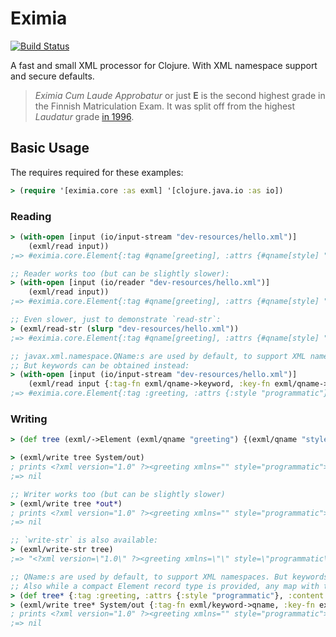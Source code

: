 # Eximia

[![Build Status](https://img.shields.io/github/workflow/status/nilern/eximia/Run%20tests.svg)](https://github.com/nilern/eximia/actions)

A fast and small XML processor for Clojure. With XML namespace support and secure defaults.

> *Eximia Cum Laude Approbatur* or just **E** is the second highest grade in the Finnish Matriculation Exam.
> It was split off from the highest *Laudatur* grade [in 1996](https://en.wikipedia.org/wiki/XML#History).

## Basic Usage

The requires required for these examples:

```clojure
> (require '[eximia.core :as exml] '[clojure.java.io :as io])
```

### Reading

```clojure
> (with-open [input (io/input-stream "dev-resources/hello.xml")]
    (exml/read input))
;=> #eximia.core.Element{:tag #qname[greeting], :attrs {#qname[style] "programmatic"}, :content ["Hello, world!"]}

;; Reader works too (but can be slightly slower):
> (with-open [input (io/reader "dev-resources/hello.xml")]
    (exml/read input))
;=> #eximia.core.Element{:tag #qname[greeting], :attrs {#qname[style] "programmatic"}, :content ["Hello, world!"]}

;; Even slower, just to demonstrate `read-str`:
> (exml/read-str (slurp "dev-resources/hello.xml"))
;=> #eximia.core.Element{:tag #qname[greeting], :attrs {#qname[style] "programmatic"}, :content ["Hello, world!"]}

;; javax.xml.namespace.QName:s are used by default, to support XML namespaces.
;; But keywords can be obtained instead:
> (with-open [input (io/input-stream "dev-resources/hello.xml")]
    (exml/read input {:tag-fn exml/qname->keyword, :key-fn exml/qname->keyword}))
;=> #eximia.core.Element{:tag :greeting, :attrs {:style "programmatic"}, :content ["Hello, world!"]}
```

### Writing

```clojure
> (def tree (exml/->Element (exml/qname "greeting") {(exml/qname "style") "programmatic"} ["Hello, world!"]))

> (exml/write tree System/out)
; prints <?xml version="1.0" ?><greeting xmlns="" style="programmatic">Hello, world!</greeting>
;=> nil

;; Writer works too (but can be slightly slower)
> (exml/write tree *out*)
; prints <?xml version="1.0" ?><greeting xmlns="" style="programmatic">Hello, world!</greeting>
;=> nil

;; `write-str` is also available:
> (exml/write-str tree)
;=> "<?xml version=\"1.0\" ?><greeting xmlns=\"\" style=\"programmatic\">Hello, world!</greeting>"

;; QName:s are used by default, to support XML namespaces. But keywords can be converted on write.
;; Also while a compact Element record type is provided, any map with the right keys works:
> (def tree* {:tag :greeting, :attrs {:style "programmatic"}, :content ["Hello, world!"]})
> (exml/write tree* System/out {:tag-fn exml/keyword->qname, :key-fn exml/keyword->qname})
; prints <?xml version="1.0" ?><greeting xmlns="" style="programmatic">Hello, world!</greeting>
;=> nil
```
